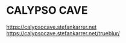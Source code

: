 # CALYPSO CAVE

https://calypsocave.stefankarrer.net
https://calypsocave.stefankarrer.net/trueblur/


